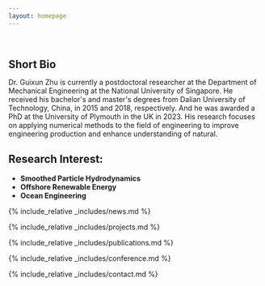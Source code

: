 ```yaml
---
layout: homepage
---
```


<h1 id="about-me"></h1>

<h2 style="margin: 60px 0px 10px;">Short Bio</h2>

Dr. Guixun Zhu is currently a postdoctoral researcher at the Department of Mechanical Engineering at the National University of Singapore. He received his bachelor's and master's degrees from Dalian University of Technology, China, in 2015 and 2018, respectively. And he was awarded a PhD at the University of Plymouth in the UK in 2023. His research focuses on applying numerical methods to the field of engineering to improve engineering production and enhance understanding of natural.

## Research Interest:
- **Smoothed Particle Hydrodynamics** 
- **Offshore Renewable Energy** 
- **Ocean Engineering** 

{% include_relative _includes/news.md %}

{% include_relative _includes/projects.md %}

{% include_relative _includes/publications.md %}

{% include_relative _includes/conference.md %}

{% include_relative _includes/contact.md %}
<!-- <strong style="color:#e74d3c; font-weight:600"><strong style="color:#e74d3c; font-weight:600">I am currently on the 2023-2024 academic job market, looking for faculty positions in CS, CSE, ECE, IEOR, etc., related to Artificial Intelligence, Computer Vision, and Machine Learning. Please feel free to contact me if you are interested. I am also happy to give talks on my research in related seminars.</strong></strong> -->


<!-- 
{% include_relative _includes/publications.md %}

{% include_relative _includes/teaching.md %}

{% include_relative _includes/talks.md %}

{% include_relative _includes/services.md %}


 -->

